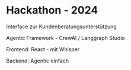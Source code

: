 # Hackathon - 2024

Interface zur Kundenberatungsunterstützung

Agentic Framework - CrewAI / Langgraph Studio


Frontend: React - mit Whisper

Backend: Agentic einfach



